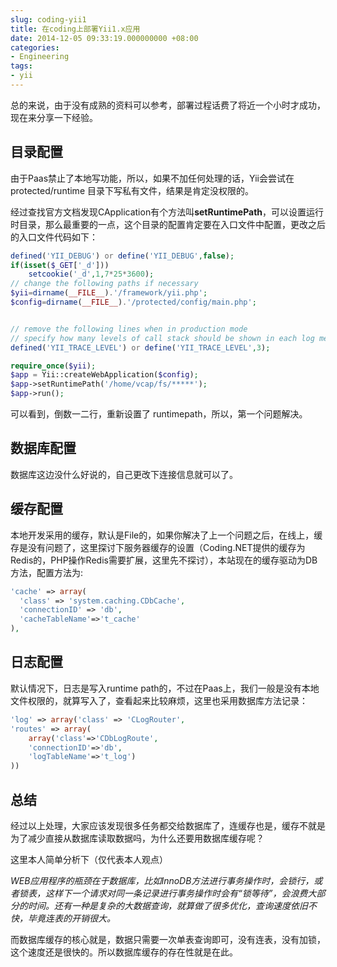 ```yaml
---
slug: coding-yii1
title: 在coding上部署Yii1.x应用
date: 2014-12-05 09:33:19.000000000 +08:00
categories:
- Engineering
tags:
- yii
---
```

总的来说，由于没有成熟的资料可以参考，部署过程话费了将近一个小时才成功，现在来分享一下经验。
## 目录配置
由于Paas禁止了本地写功能，所以，如果不加任何处理的话，Yii会尝试在 protected/runtime 目录下写私有文件，结果是肯定没权限的。

经过查找官方文档发现CApplication有个方法叫**setRuntimePath**，可以设置运行时目录，那么最重要的一点，这个目录的配置肯定要在入口文件中配置，更改之后的入口文件代码如下：

```php
defined('YII_DEBUG') or define('YII_DEBUG',false);
if(isset($_GET['_d']))
    setcookie('_d',1,7*25*3600);
// change the following paths if necessary
$yii=dirname(__FILE__).'/framework/yii.php';
$config=dirname(__FILE__).'/protected/config/main.php';


// remove the following lines when in production mode
// specify how many levels of call stack should be shown in each log message
defined('YII_TRACE_LEVEL') or define('YII_TRACE_LEVEL',3);

require_once($yii);
$app = Yii::createWebApplication($config);
$app->setRuntimePath('/home/vcap/fs/*****');
$app->run();
```

可以看到，倒数一二行，重新设置了 runtimepath，所以，第一个问题解决。

## 数据库配置
数据库这边没什么好说的，自己更改下连接信息就可以了。
## 缓存配置
本地开发采用的缓存，默认是File的，如果你解决了上一个问题之后，在线上，缓存是没有问题了，这里探讨下服务器缓存的设置（Coding.NET提供的缓存为Redis的，PHP操作Redis需要扩展，这里先不探讨），本站现在的缓存驱动为DB方法，配置方法为:

```php
'cache' => array(
  'class' => 'system.caching.CDbCache',
  'connectionID' => 'db',
  'cacheTableName'=>'t_cache'
),
```

## 日志配置
默认情况下，日志是写入runtime path的，不过在Paas上，我们一般是没有本地文件权限的，就算写入了，查看起来比较麻烦，这里也采用数据库方法记录：

```php
'log' => array('class' => 'CLogRouter',
'routes' => array(
    array('class'=>'CDbLogRoute',
    'connectionID'=>'db',
    'logTableName'=>'t_log')
))
```

## 总结
经过以上处理，大家应该发现很多任务都交给数据库了，连缓存也是，缓存不就是为了减少直接从数据库读取数据吗，为什么还要用数据库缓存呢？

这里本人简单分析下（仅代表本人观点）

*WEB应用程序的瓶颈在于数据库，比如InnoDB方法进行事务操作时，会锁行，或者锁表，这样下一个请求对同一条记录进行事务操作时会有“锁等待”，会浪费大部分的时间。还有一种是复杂的大数据查询，就算做了很多优化，查询速度依旧不快，毕竟连表的开销很大。*

而数据库缓存的核心就是，数据只需要一次单表查询即可，没有连表，没有加锁，这个速度还是很快的。所以数据库缓存的存在性就是在此。